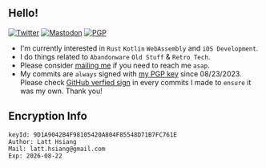 

<!--
**skadomsky/skadomsky** is a ✨ _special_ ✨ repository because its `README.md` (this file) appears on your GitHub profile.

Here are some ideas to get you started:

- 🔭 I’m currently working on ...
- 🌱 I’m currently learning ...
- 👯 I’m looking to collaborate on ...
- 🤔 I’m looking for help with ...
- 💬 Ask me about ...
- 📫 How to reach me: ...
- 😄 Pronouns: ...
- ⚡ Fun fact: ...
-->
## Hello!
[![Twitter](https://img.shields.io/static/v1?label=Twitter&message=@hsiang_latt&color=1DA1F2)](https://twitter.com/hsiang_latt)
[![Mastodon](https://img.shields.io/badge/Mastodon-%40skadomsky@mastodon.world-blueviolet)](https://mastodon.world/@skadomsky)
[![PGP](https://img.shields.io/badge/PGP-public_keys-grey)](https://skadomsky.com/about/9D1A9042B4F98105420A804F85548D71B7FC761E.asc)
<!--
[self langSpoken: [[NSArray alloc] initWithObjects: @"zh", @"en", @"ru"];
[self usedLanguages: [NSDictionary dictionaryWithObjectsandKeys: @"Objective-C",
@"Skilled",@"C/C++", @"Won't practice",@"Rust", @"Newbie"]];
self.sayHello();
```
-->
- I'm currently interested in `Rust` `Kotlin` `WebAssembly` and  `iOS Development`.
- I do things related to `Abandonware` `Old Stuff` & `Retro Tech`.
- Please consider <a href="mailto:latt.hsiang@gmail.com">mailing me</a> if you need to reach me `asap`.
- My commits are `always` signed with [my PGP key](https://skadomsky.com/about/9D1A9042B4F98105420A804F85548D71B7FC761E.asc) since 08/23/2023. Please check [GitHub verfied sign](https://docs.github.com/en/authentication/managing-commit-signature-verification/signing-commits) in every commits I made to `ensure` it was my own. Thank you! <!-- Profile via [@nanimonothing_](https://twitter.com/nanimonothing_)nanimonothing_, author permitted. -->
## Encryption Info
```
keyId: 9D1A9042B4F98105420A804F85548D71B7FC761E
Author: Latt Hsiang  
Mail: latt.hsiang@gmail.com  
Exp: 2026-08-22
```

